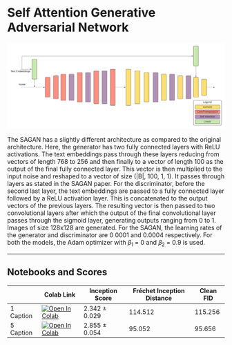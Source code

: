 # Self Attention Generative Adversarial Network

![SAGAN Architecture](assets/FGTD-SAGAN.png)

The SAGAN has a slightly different architecture as compared to the original architecture. Here, the generator has two fully connected layers with ReLU activations. The text embeddings pass through these layers reducing from vectors of length 768 to 256 and then finally to a vector of length 100 as the output of the final fully connected layer. This vector is then multiplied to the input noise and reshaped to a vector of size (|B|, 100, 1, 1). It passes through layers as stated in the SAGAN paper. For the discriminator, before the second last layer, the text embeddings are passed to a fully connected layer followed by a ReLU activation layer. This is concatenated to the output vectors of the previous layers. The resulting vector is then passed to two convolutional layers after which the output of the final convolutional layer passes through the sigmoid layer, generating outputs ranging from 0 to 1. Images of size 128x128 are generated. For the SAGAN, the learning rates of the generator and discriminator are 0 0001 and 0.0004 respectively. For both the models, the Adam optimizer with 𝛽<sub>1</sub> = 0 and 𝛽<sub>2</sub> = 0.9 is used.

---
## Notebooks and Scores

|        | Colab Link     | Inception Score     | Fréchet Inception Distance     | Clean FID     |
| ------------- |-------------| -------------| -------------| -------------|
| 1 Caption | [![Open In Colab](https://colab.research.google.com/assets/colab-badge.svg)](https://colab.research.google.com/drive/1OvjgKGH72Z0gvebrOG5m4SDsaNgevf9p?usp=sharing) | 2.342 ± 0.029 | 114.512 | 115.256 |
| 5 Caption | [![Open In Colab](https://colab.research.google.com/assets/colab-badge.svg)](https://colab.research.google.com/drive/1EXhHHv915o2dWUmJWOGORks_W4yOgNbB?usp=sharing) | 2.855 ± 0.054 | 95.052 | 95.656 |